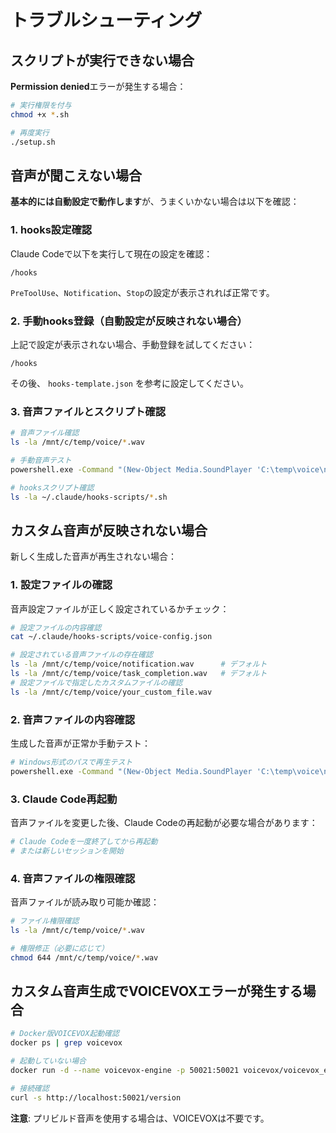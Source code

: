 # トラブルシューティング

## スクリプトが実行できない場合

**Permission denied**エラーが発生する場合：

```bash
# 実行権限を付与
chmod +x *.sh

# 再度実行
./setup.sh
```

## 音声が聞こえない場合

**基本的には自動設定で動作します**が、うまくいかない場合は以下を確認：

### 1. hooks設定確認
Claude Codeで以下を実行して現在の設定を確認：

```
/hooks
```

`PreToolUse`、`Notification`、`Stop`の設定が表示されれば正常です。

### 2. 手動hooks登録（自動設定が反映されない場合）
上記で設定が表示されない場合、手動登録を試してください：

```
/hooks
```

その後、 `hooks-template.json` を参考に設定してください。

### 3. 音声ファイルとスクリプト確認

```bash
# 音声ファイル確認
ls -la /mnt/c/temp/voice/*.wav

# 手動音声テスト
powershell.exe -Command "(New-Object Media.SoundPlayer 'C:\temp\voice\notification.wav').PlaySync()"

# hooksスクリプト確認
ls -la ~/.claude/hooks-scripts/*.sh
```

## カスタム音声が反映されない場合

新しく生成した音声が再生されない場合：

### 1. 設定ファイルの確認
音声設定ファイルが正しく設定されているかチェック：

```bash
# 設定ファイルの内容確認
cat ~/.claude/hooks-scripts/voice-config.json

# 設定されている音声ファイルの存在確認
ls -la /mnt/c/temp/voice/notification.wav      # デフォルト
ls -la /mnt/c/temp/voice/task_completion.wav   # デフォルト
# 設定ファイルで指定したカスタムファイルの確認
ls -la /mnt/c/temp/voice/your_custom_file.wav
```

### 2. 音声ファイルの内容確認
生成した音声が正常か手動テスト：

```bash
# Windows形式のパスで再生テスト
powershell.exe -Command "(New-Object Media.SoundPlayer 'C:\temp\voice\notification.wav').PlaySync()"
```

### 3. Claude Code再起動
音声ファイルを変更した後、Claude Codeの再起動が必要な場合があります：

```bash
# Claude Codeを一度終了してから再起動
# または新しいセッションを開始
```

### 4. 音声ファイルの権限確認
音声ファイルが読み取り可能か確認：

```bash
# ファイル権限確認
ls -la /mnt/c/temp/voice/*.wav

# 権限修正（必要に応じて）
chmod 644 /mnt/c/temp/voice/*.wav
```

## カスタム音声生成でVOICEVOXエラーが発生する場合

```bash
# Docker版VOICEVOX起動確認
docker ps | grep voicevox

# 起動していない場合
docker run -d --name voicevox-engine -p 50021:50021 voicevox/voicevox_engine:latest

# 接続確認
curl -s http://localhost:50021/version
```

**注意**: プリビルド音声を使用する場合は、VOICEVOXは不要です。